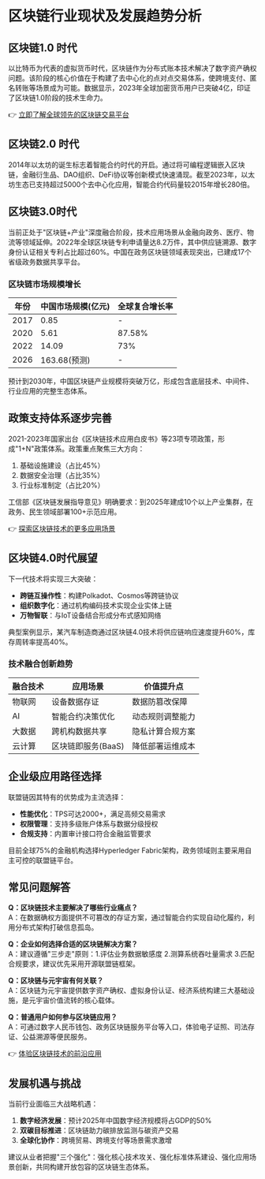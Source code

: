 # 区块链行业现状及发展趋势分析

## 区块链1.0 时代  
以比特币为代表的虚拟货币时代，区块链作为分布式账本技术解决了数字资产确权问题。该阶段的核心价值在于构建了去中心化的点对点交易体系，使跨境支付、匿名转账等场景成为可能。数据显示，2023年全球加密货币用户已突破4亿，印证了区块链1.0阶段的技术生命力。

👉 [立即了解全球领先的区块链交易平台](https://bit.ly/okx_welcome)

## 区块链2.0 时代  
2014年以太坊的诞生标志着智能合约时代的开启。通过将可编程逻辑嵌入区块链，金融衍生品、DAO组织、DeFi协议等创新模式快速涌现。截至2023年，以太坊生态已支持超过5000个去中心化应用，智能合约代码量较2015年增长280倍。

## 区块链3.0时代  
当前正处于"区块链+产业"深度融合阶段，技术应用场景从金融向政务、医疗、物流等领域延伸。2022年全球区块链专利申请量达8.2万件，其中供应链溯源、数字身份认证相关专利占比超过60%。中国在政务区块链领域表现突出，已建成17个省级政务数据共享平台。

### 区块链市场规模增长  
| 年份 | 中国市场规模(亿元) | 全球复合增长率 |
|------|-------------------|---------------|
| 2017 | 0.85              | -             |
| 2020 | 5.61              | 87.58%        |
| 2022 | 14.09             | 73%           |
| 2026 | 163.68(预测)      | -             |

预计到2030年，中国区块链产业规模将突破万亿，形成包含底层技术、中间件、行业应用的完整生态体系。

## 政策支持体系逐步完善  
2021-2023年国家出台《区块链技术应用白皮书》等23项专项政策，形成"1+N"政策体系。政策重点聚焦三大方向：  
1. 基础设施建设（占比45%）  
2. 数据安全治理（占比35%）  
3. 行业标准制定（占比20%）  

工信部《区块链发展指导意见》明确要求：到2025年建成10个以上产业集群，在政务、民生领域部署100+示范应用。

👉 [探索区块链技术的更多应用场景](https://bit.ly/okx_welcome)

## 区块链4.0时代展望  
下一代技术将实现三大突破：  
- **跨链互操作性**：构建Polkadot、Cosmos等跨链协议  
- **组织数字化**：通过机构编码技术实现企业实体上链  
- **万物智联**：与IoT设备结合形成分布式感知网络  

典型案例显示，某汽车制造商通过区块链4.0技术将供应链响应速度提升60%，库存周转率提高40%。

### 技术融合创新趋势  
| 融合技术 | 应用场景                | 价值提升点          |
|----------|-------------------------|---------------------|
| 物联网   | 设备数据存证            | 数据防篡改保障      |
| AI       | 智能合约决策优化        | 动态规则调整能力    |
| 大数据   | 跨机构数据共享          | 隐私计算合规方案    |
| 云计算   | 区块链即服务(BaaS)      | 降低部署运维成本    |

## 企业级应用路径选择  
联盟链因其特有的优势成为主流选择：  
- **性能优化**：TPS可达2000+，满足高频交易需求  
- **权限管理**：支持多级账户体系与数据分级授权  
- **合规支持**：内置审计接口符合金融监管要求  

目前全球75%的金融机构选择Hyperledger Fabric架构，政务领域则主要采用自主可控的联盟链平台。

## 常见问题解答  
**Q：区块链技术主要解决了哪些行业痛点？**  
A：在数据确权方面提供不可篡改的存证方案，通过智能合约实现自动化履约，利用分布式架构打破信息孤岛。

**Q：企业如何选择合适的区块链解决方案？**  
A：建议遵循"三步走"原则：1.评估业务数据敏感度 2.测算系统吞吐量需求 3.匹配合规要求，建议优先采用开源联盟链框架。

**Q：区块链与元宇宙有何关联？**  
A：区块链为元宇宙提供数字资产确权、虚拟身份认证、经济系统构建三大基础设施，是元宇宙价值流转的核心载体。

**Q：普通用户如何参与区块链应用？**  
A：可通过数字人民币钱包、政务区块链服务平台等入口，体验电子证照、司法存证、公益溯源等便民服务。

👉 [体验区块链技术的前沿应用](https://bit.ly/okx_welcome)

## 发展机遇与挑战  
当前行业面临三大战略机遇：  
1. **数字经济发展**：预计2025年中国数字经济规模将占GDP的50%  
2. **双碳目标推进**：区块链助力碳排放监测与碳资产交易  
3. **全球化协作**：跨境贸易、跨境支付等场景需求激增  

建议从业者把握"三个强化"：强化核心技术攻关、强化标准体系建设、强化应用场景创新，共同构建开放包容的区块链生态体系。